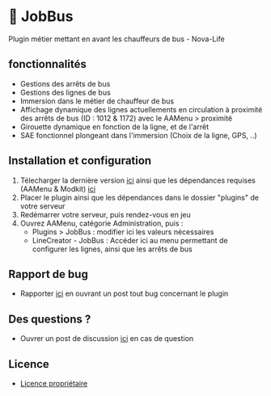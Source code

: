 # 🚎 JobBus
Plugin métier mettant en avant les chauffeurs de bus - Nova-Life

## fonctionnalités
- Gestions des arrêts de bus
- Gestions des lignes de bus
- Immersion dans le métier de chauffeur de bus
- Affichage dynamique des lignes actuellements en circulation à proximité des arrêts de bus (ID : 1012 & 1172) avec le AAMenu > proximité
- Girouette dynamique en fonction de la ligne, et de l'arrêt
- SAE fonctionnel plongeant dans l'immersion (Choix de la ligne, GPS, ..)


## Installation et configuration
1. Télecharger la dernière version [ici](https://github.com/loicsmith/JobBus/releases/latest) ainsi que les dépendances requises (AAMenu & Modkit) [ici](https://github.com/Aarnow/NovaLife_ModKit-Releases/releases/latest)
2. Placer le plugin ainsi que les dépendances dans le dossier "plugins" de votre serveur
3. Redémarrer votre serveur, puis rendez-vous en jeu
4. Ouvrez AAMenu, catégorie Administration, puis :
   - Plugins > JobBus : modifier ici les valeurs nécessaires
   - LineCreator - JobBus : Accéder ici au menu permettant de configurer les lignes, ainsi que les arrêts de bus

## Rapport de bug
- Rapporter [ici](https://github.com/loicsmith/JobBus/issues) en ouvrant un post tout bug concernant le plugin

## Des questions ?
- Ouvrer un post de discussion [ici](https://github.com/loicsmith/JobBus/discussions) en cas de question
  
## Licence
- [Licence propriétaire](https://github.com/loicsmith/JobBus/blob/master/Licence.md)
